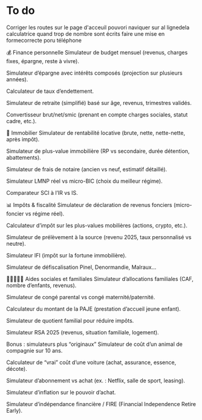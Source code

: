 
# To do
Corriger les routes sur le page d'acceuil
 pouvori naviquer sur al lignedela calculatrice quand trop de nombre sont écrits
  faire une mise en formecorrecte poru téléphone 
  
💰 Finance personnelle
Simulateur de budget mensuel (revenus, charges fixes, épargne, reste à vivre).

Simulateur d’épargne avec intérêts composés (projection sur plusieurs années).

Calculateur de taux d’endettement.

Simulateur de retraite (simplifié) basé sur âge, revenus, trimestres validés.

Convertisseur brut/net/smic (prenant en compte charges sociales, statut cadre, etc.).

🏡 Immobilier
Simulateur de rentabilité locative (brute, nette, nette-nette, après impôt).

Simulateur de plus-value immobilière (RP vs secondaire, durée détention, abattements).

Simulateur de frais de notaire (ancien vs neuf, estimatif détaillé).

Simulateur LMNP réel vs micro-BIC (choix du meilleur régime).

Comparateur SCI à l’IR vs IS.

📊 Impôts & fiscalité
Simulateur de déclaration de revenus fonciers (micro-foncier vs régime réel).

Calculateur d’impôt sur les plus-values mobilières (actions, crypto, etc.).

Simulateur de prélèvement à la source (revenu 2025, taux personnalisé vs neutre).

Simulateur IFI (impôt sur la fortune immobilière).

Simulateur de défiscalisation Pinel, Denormandie, Malraux…

👶👨‍👩‍👧‍👦 Aides sociales et familiales
Simulateur d’allocations familiales (CAF, nombre d’enfants, revenus).

Simulateur de congé parental vs congé maternité/paternité.

Calculateur du montant de la PAJE (prestation d’accueil jeune enfant).

Simulateur de quotient familial pour réduire impôts.

Simulateur RSA 2025 (revenus, situation familiale, logement).

Bonus : simulateurs plus “originaux”
Simulateur de coût d’un animal de compagnie sur 10 ans.

Calculateur de “vrai” coût d’une voiture (achat, assurance, essence, décote).

Simulateur d’abonnement vs achat (ex. : Netflix, salle de sport, leasing).

Simulateur d’inflation sur le pouvoir d’achat.

Simulateur d’indépendance financière / FIRE (Financial Independence Retire Early).

